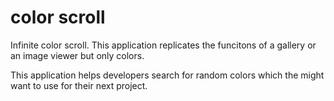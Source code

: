 # color scroll
Infinite color scroll. This application replicates the funcitons of a gallery or an image viewer but only colors.

This application helps developers search for random colors which the might want to use for their next
project.
